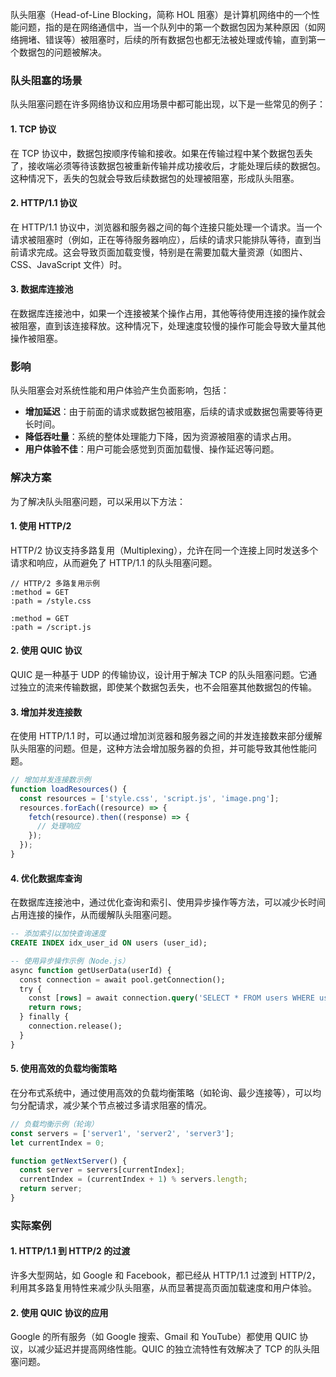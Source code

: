 队头阻塞（Head-of-Line Blocking，简称 HOL 阻塞）是计算机网络中的一个性能问题，指的是在网络通信中，当一个队列中的第一个数据包因为某种原因（如网络拥堵、错误等）被阻塞时，后续的所有数据包也都无法被处理或传输，直到第一个数据包的问题被解决。

### 队头阻塞的场景

队头阻塞问题在许多网络协议和应用场景中都可能出现，以下是一些常见的例子：

#### 1. TCP 协议

在 TCP 协议中，数据包按顺序传输和接收。如果在传输过程中某个数据包丢失了，接收端必须等待该数据包被重新传输并成功接收后，才能处理后续的数据包。这种情况下，丢失的包就会导致后续数据包的处理被阻塞，形成队头阻塞。

#### 2. HTTP/1.1 协议

在 HTTP/1.1 协议中，浏览器和服务器之间的每个连接只能处理一个请求。当一个请求被阻塞时（例如，正在等待服务器响应），后续的请求只能排队等待，直到当前请求完成。这会导致页面加载变慢，特别是在需要加载大量资源（如图片、CSS、JavaScript 文件）时。

#### 3. 数据库连接池

在数据库连接池中，如果一个连接被某个操作占用，其他等待使用连接的操作就会被阻塞，直到该连接释放。这种情况下，处理速度较慢的操作可能会导致大量其他操作被阻塞。

### 影响

队头阻塞会对系统性能和用户体验产生负面影响，包括：

- **增加延迟**：由于前面的请求或数据包被阻塞，后续的请求或数据包需要等待更长时间。
- **降低吞吐量**：系统的整体处理能力下降，因为资源被阻塞的请求占用。
- **用户体验不佳**：用户可能会感觉到页面加载慢、操作延迟等问题。

### 解决方案

为了解决队头阻塞问题，可以采用以下方法：

#### 1. 使用 HTTP/2

HTTP/2 协议支持多路复用（Multiplexing），允许在同一个连接上同时发送多个请求和响应，从而避免了 HTTP/1.1 的队头阻塞问题。

```http
// HTTP/2 多路复用示例
:method = GET
:path = /style.css

:method = GET
:path = /script.js
```

#### 2. 使用 QUIC 协议

QUIC 是一种基于 UDP 的传输协议，设计用于解决 TCP 的队头阻塞问题。它通过独立的流来传输数据，即使某个数据包丢失，也不会阻塞其他数据包的传输。

#### 3. 增加并发连接数

在使用 HTTP/1.1 时，可以通过增加浏览器和服务器之间的并发连接数来部分缓解队头阻塞的问题。但是，这种方法会增加服务器的负担，并可能导致其他性能问题。

```javascript
// 增加并发连接数示例
function loadResources() {
  const resources = ['style.css', 'script.js', 'image.png'];
  resources.forEach((resource) => {
    fetch(resource).then((response) => {
      // 处理响应
    });
  });
}
```

#### 4. 优化数据库查询

在数据库连接池中，通过优化查询和索引、使用异步操作等方法，可以减少长时间占用连接的操作，从而缓解队头阻塞问题。

```sql
-- 添加索引以加快查询速度
CREATE INDEX idx_user_id ON users (user_id);

-- 使用异步操作示例（Node.js）
async function getUserData(userId) {
  const connection = await pool.getConnection();
  try {
    const [rows] = await connection.query('SELECT * FROM users WHERE user_id = ?', [userId]);
    return rows;
  } finally {
    connection.release();
  }
}
```

#### 5. 使用高效的负载均衡策略

在分布式系统中，通过使用高效的负载均衡策略（如轮询、最少连接等），可以均匀分配请求，减少某个节点被过多请求阻塞的情况。

```javascript
// 负载均衡示例（轮询）
const servers = ['server1', 'server2', 'server3'];
let currentIndex = 0;

function getNextServer() {
  const server = servers[currentIndex];
  currentIndex = (currentIndex + 1) % servers.length;
  return server;
}
```

### 实际案例

#### 1. HTTP/1.1 到 HTTP/2 的过渡

许多大型网站，如 Google 和 Facebook，都已经从 HTTP/1.1 过渡到 HTTP/2，利用其多路复用特性来减少队头阻塞，从而显著提高页面加载速度和用户体验。

#### 2. 使用 QUIC 协议的应用

Google 的所有服务（如 Google 搜索、Gmail 和 YouTube）都使用 QUIC 协议，以减少延迟并提高网络性能。QUIC 的独立流特性有效解决了 TCP 的队头阻塞问题。
